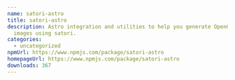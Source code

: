 ```yaml
---
name: satori-astro
title: satori-astro
description: Astro integration and utilities to help you generate OpenGraph
  images using satori.
categories:
  - uncategorized
npmUrl: https://www.npmjs.com/package/satori-astro
homepageUrl: https://www.npmjs.com/package/satori-astro
downloads: 367
---
```

